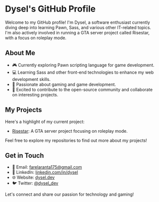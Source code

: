 # Dysel's GitHub Profile

Welcome to my GitHub profile! I'm Dysel, a software enthusiast currently diving deep into learning Pawn, Sass, and various other IT-related topics. I'm also actively involved in running a GTA server project called Risestar, with a focus on roleplay mode.

## About Me

- 🎮 Currently exploring Pawn scripting language for game development.
- 💻 Learning Sass and other front-end technologies to enhance my web development skills.
- 🚀 Passionate about gaming and game development.
- 🌟 Excited to contribute to the open-source community and collaborate on interesting projects.

## My Projects

Here's a highlight of my current project:

- [Risestar](link): A GTA server project focusing on roleplay mode.

Feel free to explore my repositories to find out more about my projects!

## Get in Touch

- 📧 Email: [farelaranta175@gmail.com](mailto:farelaranta175@gmail.com)
- 💬 LinkedIn: [linkedin.com/in/dysel](https://www.linkedin.com/in/dysel/)
- 🌐 Website: [dysel.dev](https://www.dysel.dev)
- 🐦 Twitter: [@dysel_dev](https://twitter.com/dysel_dev)

Let's connect and share our passion for technology and gaming!
